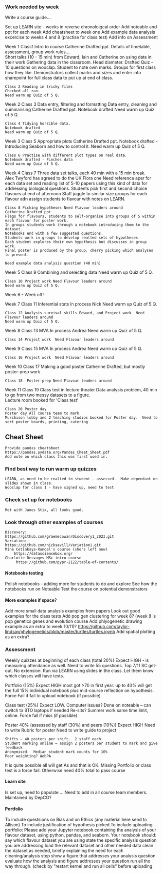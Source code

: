 ### Work needed by week

Write a course guide....

Set up LEARN site - weeks in reverse chronoloigcal order
Add noteable and ppt for each week
Add cheatsheet to week one
Add example data analysis excercise to weeks 4 and 8 (practise for class test)
Add info on Assessment


Week 1
    Class1 Intro to course
    Catherine Drafted ppt.  Details of timetable, assessment, group work rules....  
    Short talks (10 - 15 min) from Edward, Iain and Catherine on using data in their work
    Gathering data in the classroom.  Head diameter.  Drafted
    Quiz - 10 questions on wooclap.  Student to note own marks.
    Groups for first class how they like.
    Demonstrators collect marks and sizes and enter into sharepoint for full class data to put up at end of class.

    Class 2 Reading in tricky files
    Checked all ran.
    Need warm up Quiz of 5 Q.

Week 2 
    Class 3 Data entry, filtering and formatting Data entry, cleaning and summarising
    Catherine Drafted ppt.
    Notebook drafted
    Need warm up Quiz of 5 Q.

    Class 4 Tidying horrible data.
    Notebook drafted
    Need warm up Quiz of 5 Q.

Week 3 
    Class 5 Appropriate plots
    Catherine Drafted ppt.
    Notebook drafted  - Introducing Seaborn and how to control it.
    Need warm up Quiz of 5 Q.

    Class 6 Practise with different plot types on real data.
    Notebook drafted - Finches data
    Need warm up Quiz of 5 Q.

Week 4 
    Class 7 Three data set talks, each 40 min with a 15 min break.  
    Alex Twyford has agreed to do the UK Flora one
    Need reference aper for each data set and reading list of 5-10 papers using this kind of data for addressing biological questions.
    Students pick first and second choice flavours at end of afternoon
    Staff juggle to similar size groups for each flavour adn assign students to flavour with notes on LEARN.

    Class 8 Picking hypotheses Need Flavour leaders around
    Catherine Drafted ppt
    Flags for flavours, students to self-organise into groups of 5 within each flavour for poster work.
    In groups students work through a notebook introducing them to the dataset.  
    Notebooks end with a few suggested questions.
    Students work in groups to develop realted sets of hypotheses
    Each student explores their own hypothesis but discusses in group work.
    Final poster is produced by the group, cherry picking which analyses to present.

    Need example data analysis question (40 min)

 Week 5 
    Class 9 Combining and selecting data
    Need warm up Quiz of 5 Q.

    Class 10 Project work Need Flavour leaders around
    Need warm up Quiz of 5 Q.

Week 6 - Week off!

Week 7
    Class 11 Inferential stats 
    In process Nick
    Need warm up Quiz of 5 Q.

    Class 12 Analysis survival skills Edward, and Project work  Need Flavour leaders around
    Need warm up Quiz of 5 Q.

Week 8
    Class 13 MVA 
    In process Andrea
    Need warm up Quiz of 5 Q.

    Class 14 Project work  Need Flavour leaders around

Week 9
    Class 15 MVA 
    In process Andrea
    Need warm up Quiz of 5 Q.

    Class 16 Project work  Need Flavour leaders around

Week 10 
    Class 17 Making a good poster
    Catherine Drafted, but mostly poster-prep work

    Class 18  Poster-prep Need Flavour leaders around

Week 11 
    Class 19  Class test in lecture theater
    Data analysis problem, 40 min to go from two messy datasets to a figure.   
    Lecture room booked for 'Class test'

    Class 20 Poster day
    Poster day All course team to mark
    Murchison lobby and 2 teaching studios booked for Poster day.  Need to sort poster boards, printing, catering

## Cheat Sheet
    Provide pandas cheatsheet 
    https://pandas.pydata.org/Pandas_Cheat_Sheet.pdf
    Add note on which class this was first used in.

### Find best way to run warm up quizzes
    LEARN, as need to be realted to student - assessed.  Make dependant on slides shown in class.
    Wooclap for class 1 - have signed up, need to test

### Check set up for notebooks 
    Met with James Stix, all looks good.

### Look through other examples of courses
    Discovery:
    https://github.com/graemecowan/Discovery1_2023.git
    Variation:
    https://github.com/nicksavill/Variation1.git
    Mine Cetinkaya-Rundel's course (she's left now)
        https://datasciencebox.org/
    Charlotte Desvages MSc intro course
         https://github.com/pypr-2122/table-of-contents/

#### Notebooks testing
 Polish notebooks - adding more for students to do and explore
 See how the notebooks run on Noteable
 Test the course on potential demonstrators

#### More examples if space?
Add more small data analysis examples from papers
Look out good examples for the class tests
Add pop gen clustering for week 8? (week 8 is pop genetics genes and evolution course
Add phlyogenetic drawing example as an extra to week 10/11)?  https://github.com/taylor-lindsay/phylogenetics/blob/master/turtles/turtles.ipynb
Add spatial plotting as an extra?

### Assessment 
Weekly quizzes at beginning of each class (total 20%) 
    Expect HIGH - is measuring attendance as well. Need to write 55 questions.  Top 7/11 SC get-out.  No extension.
    Run via LEARN using slides in the class. Let them know which classes will have tests.

Portfolio (15%) 
    Expect HIGH most got >70 in first year. up to 40% will get the full 15% individual notebook plus mid-course reflection on hypothesis. 
    Force Fail if fail to upload notebook (if possible)

Class test (25%) 
    Expect LOW.
    Computer issues? Done on noteable – can switch to BTO laptops if needed
    Re-sits? Summer work same time limit, online.
    Force fail if miss (if possible)

Poster 40% (assessed by staff (30%) and peers (10%)) 
    Expect HIGH
    Need to write Rubric for poster
    Need to write guide to project

    Shifts – 40 posters per shift.  2 staff each. 
    Student marking online – assign 2 posters per student to mark and give feedback
    Anonymised.  Median student mark counts for 10%
    Peer weighting? WebPA

It is quite possible all will get As and that is OK.
Missing Portfolio or class test is a force fail. Otherwise need 40% total to pass course

#### Learn site
Is set up, need to populate....
Need to add in all course team members.
Maintained by DepCO?

#### Portfolio
To include questsions on  Bias and on Ethics (any material here send to Allison)
To include justification of hypothesis picked
To include uploading portfolio: 
    Please add your Jupyter notebook containing the analysis of your flavour dataset, using python, pandas, and seaborn. Your notebook should:
    say which flavour dataset you are using
	state the specific analysis question you are addressing
    load the relevant dataset and other needed data
	clean the dataset as needed, briefly explaining the need for each cleaning/analysis step
	show a figure that addresses your analysis question
	evaluate how the analysis and figure addresses your question
	run all the way through. (check by "restart kernel and run all cells" before uploading


